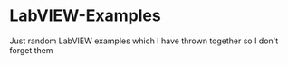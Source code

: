 # LabVIEW-Examples
Just random LabVIEW examples which I have thrown together so I don't forget them
